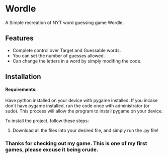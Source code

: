 # Wordle

A Simple recreation of NYT word guessing game Wordle.

## Features

- Complete control over Target and Guessable words.
- You can set the number of guesses allowed.
- Can change the letters in a word by simply modifing the code.

## Installation

#### Requirements:
Have python installed on your device with pygame installed.
If you incase don't have pygame installed, run the code once with administrator (or sudo). This process will allow the program to install pygame on your device.

To install the project, follow these steps:

1. Download all the files into your desired file, and simply run the .py file!

### Thanks for checking out my game. This is one of my first games, please excuse it being crude.
